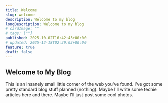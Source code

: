 ```yaml
---
title: Welcome
slug: welcome
description: Welcome to my blog
longDescription: Welcome to my blog
# cardImage: ""
# tags: [""]
published: 2025-10-02T16:42:45+00:00
# updated: 2025-12-18T02:39:03+00:00
feature: true
draft: false
---
```



## Welcome to My Blog

This is an insanely small little corner of the web you've found. I've got some
pretty standard blog stuff planned (nothing). Maybe I'll write some techie
articles here and there. Maybe I'll just post some cool photos.
